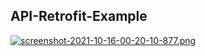 ## API-Retrofit-Example

[![screenshot-2021-10-16-00-20-10-877.png](https://i.postimg.cc/520yH9sy/screenshot-2021-10-16-00-20-10-877.png)](https://postimg.cc/4mDsqGkR)
